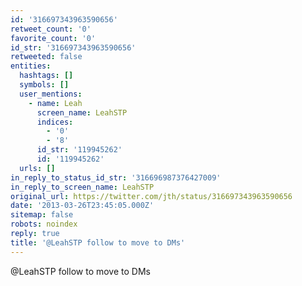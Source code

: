 ```yaml
---
id: '316697343963590656'
retweet_count: '0'
favorite_count: '0'
id_str: '316697343963590656'
retweeted: false
entities:
  hashtags: []
  symbols: []
  user_mentions:
    - name: Leah
      screen_name: LeahSTP
      indices:
        - '0'
        - '8'
      id_str: '119945262'
      id: '119945262'
  urls: []
in_reply_to_status_id_str: '316696987376427009'
in_reply_to_screen_name: LeahSTP
original_url: https://twitter.com/jth/status/316697343963590656
date: '2013-03-26T23:45:05.000Z'
sitemap: false
robots: noindex
reply: true
title: '@LeahSTP follow to move to DMs'
---
```


@LeahSTP follow to move to DMs